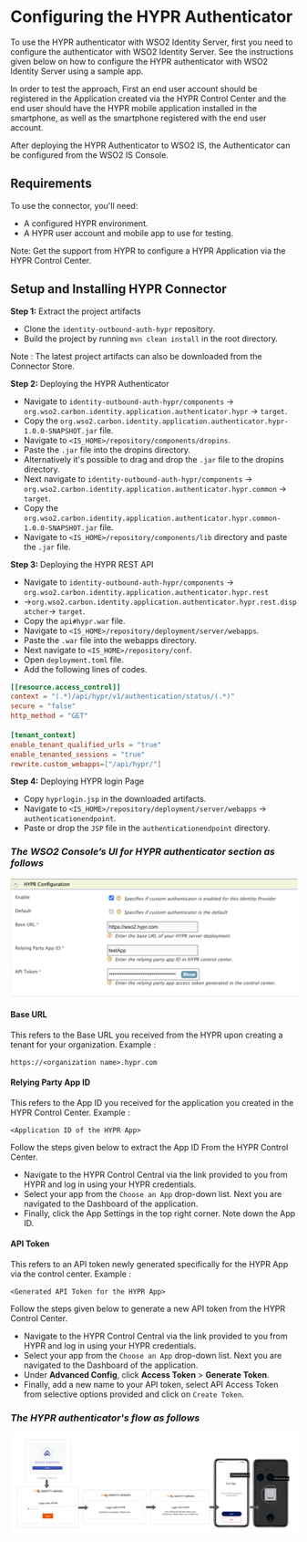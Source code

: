 # Configuring the HYPR Authenticator
To use the HYPR authenticator with WSO2 Identity Server, first you need to configure  the authenticator with
WSO2 Identity Server. See the instructions given below on how to configure the HYPR authenticator with
WSO2 Identity Server using a sample app.

In order to test the approach, First an end user account should be registered in the Application created via the 
HYPR Control Center and the end user should have the HYPR mobile application installed in the smartphone, as well as 
the smartphone registered with the end user account.

After deploying the HYPR Authenticator to WSO2 IS, the Authenticator can be configured from the
WSO2 IS Console.

## Requirements
To use the connector, you'll need:

- A configured HYPR environment.
- A HYPR user account and mobile app to use for testing.

Note: Get the support from HYPR to configure a HYPR Application via the HYPR Control Center.

## Setup and Installing HYPR Connector

**Step 1:** Extract the project artifacts
- Clone the `identity-outbound-auth-hypr` repository.
- Build the project by running ```mvn clean install``` in the root directory.

Note : The latest project artifacts can also be downloaded from the Connector Store.

**Step 2:** Deploying the HYPR Authenticator

- Navigate to `identity-outbound-auth-hypr/components` → `org.wso2.carbon.identity.application.authenticator.hypr` 
→ `target`.
- Copy the `org.wso2.carbon.identity.application.authenticator.hypr-1.0.0-SNAPSHOT.jar` file.
- Navigate to `<IS_HOME>/repository/components/dropins`.
- Paste the `.jar` file into the dropins directory.
- Alternatively it's possible to drag and drop the `.jar` file to the dropins directory.
- Next navigate to `identity-outbound-auth-hypr/components` → 
`org.wso2.carbon.identity.application.authenticator.hypr.common` → `target`.
- Copy the `org.wso2.carbon.identity.application.authenticator.hypr.common-1.0.0-SNAPSHOT.jar` file.
- Navigate to `<IS_HOME>/repository/components/lib` directory and paste the `.jar` file.

**Step 3:** Deploying the HYPR REST API
- Navigate to `identity-outbound-auth-hypr/components` → `org.wso2.carbon.identity.application.authenticator.hypr.rest` 
- →`org.wso2.carbon.identity.application.authenticator.hypr.rest.dispatcher`→ `target`.
- Copy the `api#hypr.war` file.
- Navigate to `<IS_HOME>/repository/deployment/server/webapps`.
- Paste the `.war` file into the webapps directory.
- Next navigate to `<IS_HOME>/repository/conf`.
- Open `deployment.toml` file.
- Add the following lines of codes.
```toml
[[resource.access_control]]
context = "(.*)/api/hypr/v1/authentication/status/(.*)"
secure = "false"
http_method = "GET"

[tenant_context]
enable_tenant_qualified_urls = "true"
enable_tenanted_sessions = "true"
rewrite.custom_webapps=["/api/hypr/"]
```

**Step 4:** Deploying HYPR login Page
- Copy `hyprlogin.jsp` in the downloaded artifacts.
- Navigate to `<IS_HOME>/repository/deployment/server/webapps` → `authenticationendpoint`.
- Paste or drop the `JSP` file in the `authenticationendpoint` directory.


### _The WSO2 Console’s UI for HYPR authenticator section as follows_
![Configuring HYPR in WSO2 Console](images/wso2Console.png)

#### Base URL
This refers to the Base URL  you received from the HYPR upon creating a tenant for your organization.
Example :
```
https://<organization name>.hypr.com
```

#### Relying Party App ID
This refers to the App ID you received for the application you created in the HYPR Control Center.
Example :
```
<Application ID of the HYPR App>
```
Follow the steps given below to extract the App ID From the HYPR Control Center.
- Navigate to the HYPR Control Central via the link provided to you from HYPR and log in using your HYPR credentials.
- Select your app from the `Choose an App` drop-down list. Next you are navigated to the Dashboard of the application. 
- Finally, click the App Settings in the top right corner. Note down the App ID.

#### API Token
This refers to an API token newly generated specifically for the HYPR App via the control center.
Example :
```
<Generated API Token for the HYPR App>
```
Follow the steps given below to generate a new API token from the HYPR Control Center.
- Navigate to the HYPR Control Central via the link provided to you from HYPR and log in using your HYPR credentials.
- Select your app from the `Choose an App` drop-down list. Next you are navigated to the Dashboard of the application.
- Under **Advanced Config**, click **Access Token** > **Generate Token**.
- Finally, add a new name to your API token,  select API Access Token from selective options provided and click on `Create Token`.

### _The HYPR authenticator's flow as follows_
![HYPR Authentication Demo Flow](images/HYPRAuthenticatorDemoFlow.png)